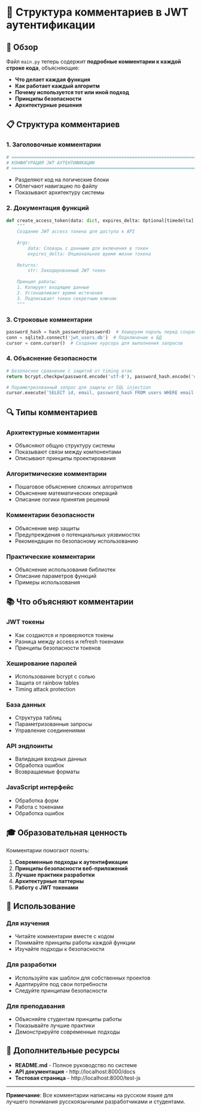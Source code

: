 # 📝 Структура комментариев в JWT аутентификации

## 🎯 Обзор

Файл `main.py` теперь содержит **подробные комментарии к каждой строке кода**, объясняющие:

- **Что делает каждая функция**
- **Как работает каждый алгоритм**
- **Почему используется тот или иной подход**
- **Принципы безопасности**
- **Архитектурные решения**

## 📋 Структура комментариев

### 1. **Заголовочные комментарии**
```python
# =============================================================================
# КОНФИГУРАЦИЯ JWT АУТЕНТИФИКАЦИИ
# =============================================================================
```
- Разделяют код на логические блоки
- Облегчают навигацию по файлу
- Показывают архитектуру системы

### 2. **Документация функций**
```python
def create_access_token(data: dict, expires_delta: Optional[timedelta] = None):
    """
    Создание JWT access токена для доступа к API
    
    Args:
        data: Словарь с данными для включения в токен
        expires_delta: Опциональное время жизни токена
        
    Returns:
        str: Закодированный JWT токен
        
    Принцип работы:
    1. Копирует входящие данные
    2. Устанавливает время истечения
    3. Подписывает токен секретным ключом
    """
```

### 3. **Строковые комментарии**
```python
password_hash = hash_password(password)  # Хешируем пароль перед сохранением
conn = sqlite3.connect('jwt_users.db')  # Подключение к БД
cursor = conn.cursor()  # Создание курсора для выполнения запросов
```

### 4. **Объяснение безопасности**
```python
# Безопасное сравнение с защитой от timing атак
return bcrypt.checkpw(password.encode('utf-8'), password_hash.encode('utf-8'))

# Параметризованный запрос для защиты от SQL injection
cursor.execute('SELECT id, email, password_hash FROM users WHERE email = ?', (email,))
```

## 🔍 Типы комментариев

### **Архитектурные комментарии**
- Объясняют общую структуру системы
- Показывают связи между компонентами
- Описывают принципы проектирования

### **Алгоритмические комментарии**
- Пошаговое объяснение сложных алгоритмов
- Объяснение математических операций
- Описание логики принятия решений

### **Комментарии безопасности**
- Объяснение мер защиты
- Предупреждения о потенциальных уязвимостях
- Рекомендации по безопасному использованию

### **Практические комментарии**
- Объяснение использования библиотек
- Описание параметров функций
- Примеры использования

## 📚 Что объясняют комментарии

### **JWT токены**
- Как создаются и проверяются токены
- Разница между access и refresh токенами
- Принципы безопасности токенов

### **Хеширование паролей**
- Использование bcrypt с солью
- Защита от rainbow tables
- Timing attack protection

### **База данных**
- Структура таблиц
- Параметризованные запросы
- Управление соединениями

### **API эндпоинты**
- Валидация входных данных
- Обработка ошибок
- Возвращаемые форматы

### **JavaScript интерфейс**
- Обработка форм
- Работа с токенами
- Обработка ошибок

## 🎓 Образовательная ценность

Комментарии помогают понять:

1. **Современные подходы к аутентификации**
2. **Принципы безопасности веб-приложений**
3. **Лучшие практики разработки**
4. **Архитектурные паттерны**
5. **Работу с JWT токенами**

## 🚀 Использование

### **Для изучения**
- Читайте комментарии вместе с кодом
- Понимайте принципы работы каждой функции
- Изучайте подходы к безопасности

### **Для разработки**
- Используйте как шаблон для собственных проектов
- Адаптируйте под свои потребности
- Следуйте принципам безопасности

### **Для преподавания**
- Объясняйте студентам принципы работы
- Показывайте лучшие практики
- Демонстрируйте современные подходы

## 📖 Дополнительные ресурсы

- **README.md** - Полное руководство по системе
- **API документация** - http://localhost:8000/docs
- **Тестовая страница** - http://localhost:8000/test-js

---

**Примечание**: Все комментарии написаны на русском языке для лучшего понимания русскоязычными разработчиками и студентами.
